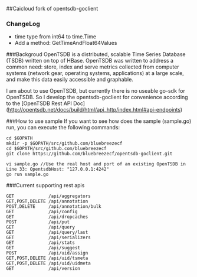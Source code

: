 ##Caicloud fork of opentsdb-goclient

### ChangeLog
* time type from int64 to time.Time
* Add a method: GetTimeAndFloat64Values

###Backgroud
OpenTSDB is a distributed, scalable Time Series Database (TSDB) written on top of HBase.
OpenTSDB was written to address a common need: store, index and serve metrics collected 
from computer systems (network gear, operating systems, applications) at a large scale, 
and make this data easily accessible and graphable.

I am about to use OpenTSDB, but currently there is no useable go-sdk for OpenTSDB. So I 
develop the opentsdb-goclient for convenience according to the [OpenTSDB Rest API Doc] (http://opentsdb.net/docs/build/html/api_http/index.html#api-endpoints)

###How to use sample
If you want to see how does the sample (sample.go) run, you can execute the following commands:
```shell
cd $GOPATH
mkdir -p $GOPATH/src/github.com/bluebreezecf
cd $GOPATH/src/github.com/bluebreezecf
git clone https://github.com/bluebreezecf/opentsdb-goclient.git

vi sample.go //Use the real host and port of an existing OpenTSDB in Line 33: OpentsdbHost: "127.0.0.1:4242"
go run sample.go

```

###Current supporting rest apis
```shell
GET 			/api/aggregators
GET,POST,DELETE /api/annotation
POST,DELETE     /api/annotation/bulk
GET 			/api/config
GET 			/api/dropcaches
POST 			/api/put
GET 			/api/query
GET 			/api/query/last
GET 			/api/serializers
GET 			/api/stats
GET				/api/suggest
POST			/api/uid/assign
GET,POST,DELETE /api/uid/tsmeta
GET,POST,DELETE /api/uid/uidmeta
GET 			/api/version
```
